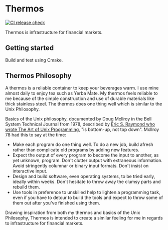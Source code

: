# Thermos

[![CI release check](https://github.com/tbonza/thermos/actions/workflows/main.yml/badge.svg)](https://github.com/tbonza/thermos/actions/workflows/main.yml)

Thermos is infrastructure for financial markets.

## Getting started

Build and test using Cmake.

## Thermos Philosophy

A thermos is a reliable container to keep your beverages warm. I use
mine almost daily to enjoy tea such as Yerba Mate. My thermos feels 
reliable to me because of the simple construction and use of durable 
materials like thick stainless steel. The thermos does one thing well 
which is similar to the Unix Philosophy.

Basics of the Unix philosophy, documented by Doug Mcllroy in the 
Bell System Technical Journal from 1978, described by [Eric S. 
Raymond who wrote The Art of Unix Programming](http://www.catb.org/~esr/writings/taoup/), "is bottom-up, not top down". Mcllroy 78 had this
to say at the time:

* Make each program do one thing well. To do a new job, 
  build afresh rather than complicate old programs by adding 
  new features.
* Expect the output of every program to become the input to another, 
  as yet unknown, program. Don't clutter output with extraneous 
  information. Avoid stringently columnar or binary input formats. 
  Don't insist on interactive input.
* Design and build software, even operating systems, to be tried 
  early, ideally within weeks. Don't hesitate to throw away the 
  clumsy parts and rebuild them.
* Use tools in preference to unskilled help to lighten a programming task, 
  even if you have to detour to build the tools and expect to throw some 
  of them out after you've finished using them.

Drawing inspiration from both my thermos and basics of the Unix Philosophy,
Thermos is intended to create a similar feeling for me in regards to 
infrastructure for financial markets.
